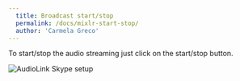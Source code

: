 ```yaml
---
  title: Broadcast start/stop
  permalink: /docs/mixlr-start-stop/
  author: 'Carmela Greco'
---
```

To start/stop the audio streaming just click on the start/stop button.

![AudioLink Skype setup](../images/mixlr-pics/mixlr-13.png)
